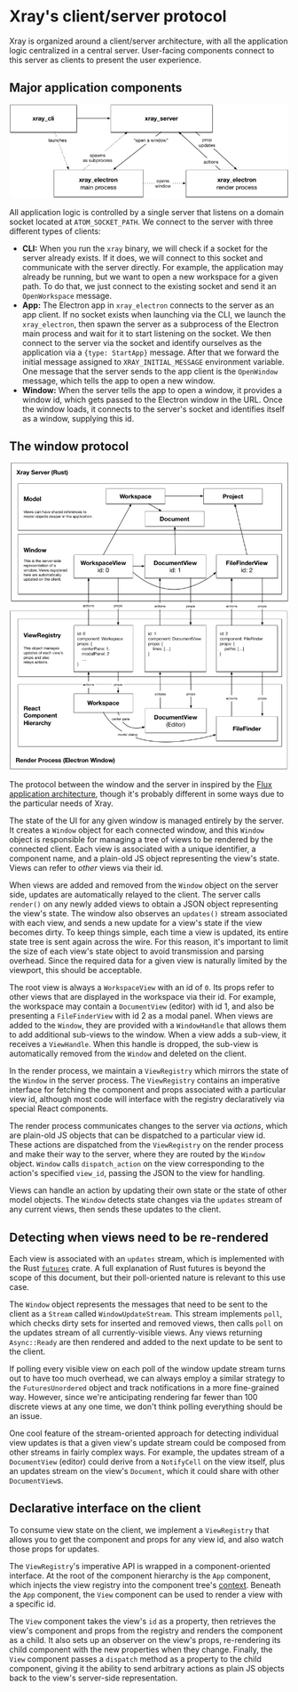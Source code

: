 # Xray's client/server protocol

Xray is organized around a client/server architecture, with all the application logic centralized in a central server. User-facing components connect to this server as clients to present the user experience.

## Major application components

![Major components](../images/client_server_components.png)

All application logic is controlled by a single server that listens on a domain socket located at `ATOM_SOCKET_PATH`. We connect to the server with three different types of clients:

* **CLI:** When you run the `xray` binary, we will check if a socket for the server already exists. If it does, we will connect to this socket and communicate with the server directly. For example, the application may already be running, but we want to open a new workspace for a given path. To do that, we just connect to the existing socket and send it an `OpenWorkspace` message.
* **App:** The Electron app in `xray_electron` connects to the server as an app client. If no socket exists when launching via the CLI, we launch the `xray_electron`, then spawn the server as a subprocess of the Electron main process and wait for it to start listening on the socket. We then connect to the server via the socket and identify ourselves as the application via a `{type: StartApp}` message. After that we forward the initial message assigned to `XRAY_INITIAL_MESSAGE` environment variable. One message that the server sends to the app client is the `OpenWindow` message, which tells the app to open a new window.
* **Window:** When the server tells the app to open a window, it provides a window id, which gets passed to the Electron window in the URL. Once the window loads, it connects to the server's socket and identifies itself as a window, supplying this id.

## The window protocol

![Window protocol diagram](../images/window_protocol.png)

The protocol between the window and the server in inspired by the [Flux application architecture](https://facebook.github.io/flux/), though it's probably different in some ways due to the particular needs of Xray.

The state of the UI for any given window is managed entirely by the server. It creates a `Window` object for each connected window, and this `Window` object is responsible for managing a tree of views to be rendered by the connected client. Each view is associated with a unique identifier, a component name, and a plain-old JS object representing the view's state. Views can refer to *other* views via their id.

When views are added and removed from the `Window` object on the server side, updates are automatically relayed to the client. The server calls `render()` on any newly added views to obtain a JSON object representing the view's state. The window also observes an `updates()` stream associated with each view, and sends a new update for a view's state if the view becomes dirty. To keep things simple, each time a view is updated, its entire state tree is sent again across the wire. For this reason, it's important to limit the size of each view's state object to avoid transmission and parsing overhead. Since the required data for a given view is naturally limited by the viewport, this should be acceptable.

The root view is always a `WorkspaceView` with an id of `0`. Its props refer to other views that are displayed in the workspace via their id. For example, the workspace may contain a `DocumentView` (editor) with id 1, and also be presenting a `FileFinderView` with id 2 as a modal panel. When views are added to the `Window`, they are provided with a `WindowHandle` that allows them to add additional sub-views to the window. When a view adds a sub-view, it receives a `ViewHandle`. When this handle is dropped, the sub-view is automatically removed from the `Window` and deleted on the client.

In the render process, we maintain a `ViewRegistry` which mirrors the state of the `Window` in the server process. The `ViewRegistry` contains an imperative interface for fetching the component and props associated with a particular view id, although most code will interface with the registry declaratively via special React components.

The render process communicates changes to the server via *actions*, which are plain-old JS objects that can be dispatched to a particular view id. These actions are dispatched from the `ViewRegistry` on the render process and make their way to the server, where they are routed by the `Window` object. `Window` calls `dispatch_action` on the view corresponding to the action's specified `view_id`, passing the JSON to the view for handling.

Views can handle an action by updating their own state or the state of other model objects. The `Window` detects state changes via the `updates` stream of any current views, then sends these updates to the client.

## Detecting when views need to be re-rendered

Each view is associated with an `updates` stream, which is implemented with the Rust [`futures`](https://docs.rs/futures/0.2.0-alpha/futures/) crate. A full explanation of Rust futures is beyond the scope of this document, but their poll-oriented nature is relevant to this use case.

The `Window` object represents the messages that need to be sent to the client as a `Stream` called `WindowUpdateStream`. This stream implements `poll`, which checks dirty sets for inserted and removed views, then calls `poll` on the updates stream of all currently-visible views. Any views returning `Async::Ready` are then rendered and added to the next update to be sent to the client.

If polling every visible view on each poll of the window update stream turns out to have too much overhead, we can always employ a similar strategy to the `FuturesUnordered` object and track notifications in a more fine-grained way. However, since we're anticipating rendering far fewer than 100 discrete views at any one time, we don't think polling everything should be an issue.

One cool feature of the stream-oriented approach for detecting individual view updates is that a given view's update stream could be composed from other streams in fairly complex ways. For example, the updates stream of a `DocumentView` (editor) could derive from a `NotifyCell` on the view itself, plus an updates stream on the view's `Document`, which it could share with other `DocumentView`s.

## Declarative interface on the client

To consume view state on the client, we implement a `ViewRegistry` that allows you to get the component and props for any view id, and also watch those props for updates.

The `ViewRegistry`'s imperative API is wrapped in a component-oriented interface. At the root of the component hierarchy is the `App` component, which injects the view registry into the component tree's [context](https://reactjs.org/docs/context.html). Beneath the `App` component, the `View` component can be used to render a view with a specific id.

The `View` component takes the view's `id` as a property, then retrieves the view's component and props from the registry and renders the component as a child. It also sets up an observer on the view's props, re-rendering its child component with the new properties when they change. Finally, the `View` component passes a `dispatch` method as a property to the child component, giving it the ability to send arbitrary actions as plain JS objects back to the view's server-side representation.
